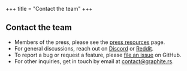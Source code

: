 +++
title = "Contact the team"
+++

<section class="reading-material">
<div class="section">

# Contact the team

* Members of the press, please see the [press resources](/press) page.
* For general discussions, reach out on [Discord](https://discord.graphite.rs) or [Reddit](https://www.reddit.com/r/graphite/). 
* To report a bug or request a feature, please [file an issue](https://github.com/GraphiteEditor/Graphite/issues/new) on GitHub.
* For other inquiries, get in touch by email at <contact@graphite.rs>.

</div>
</section>
